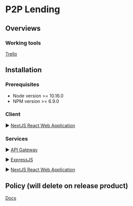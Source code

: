 # P2P Lending 
## Overviews
### Working tools
[Trello](https://trello.com/b/Gh5JlevH/p2p-lending)

## Installation
### Prerequisites
- Node version >= 10.16.0
- NPM version >= 6.9.0
### Client
 :arrow_forward: [NextJS React Web Application](#)
### Services
 :arrow_forward: [API Gateway](#)
 
 :arrow_forward: [ExpressJS](#)
 
 :arrow_forward: [NextJS React Web Application](#)
 

## Policy (will delete on release product)
[Docs](https://docs.google.com/document/d/1DgktiTcW_2L4rL1eAIQYDKzCAN39PgjgkbzYx06k62s/edit)
